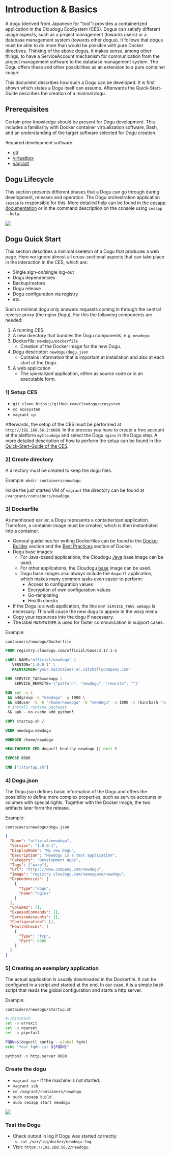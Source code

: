 # Introduction & Basics

A dogu (derived from Japanese for "tool") provides a containerized application in the Cloudogu EcoSystem (CES).
Dogus can satisfy different usage aspects, such as a project management (towards users) or a database management system (towards other dogus).
It follows that dogus must be able to do more than would be possible with pure Docker directives. Thinking of the above dogus, it makes sense, among other things, to have a ServiceAccount mechanism for communication from
the project management software to the database management system. The Dogu offers these and other possibilities as an extension to a pure container image.

This document describes how such a Dogu can be developed.
It is first shown which states a Dogu itself can assume.
Afterwards the Quick-Start-Guide describes the creation of a minimal dogu.

## Prerequisites

Certain prior knowledge should be present for Dogu development.
This includes a familiarity with Docker container virtualization software, Bash, and an understanding of the target software selected for Dogu creation.

Required development software:
- [git](https://git-scm.com)
- [virtualbox](https://www.virtualbox.org)
- [vagrant](https://vagrantup.com)

## Dogu Lifecycle

This section presents different phases that a Dogu can go through during development, releases and operation.
The Dogu orchestration application `cesapp` is responsible for this.
More detailed help can be found in the [cesapp documentation](https://docs.cloudogu.com/de/docs/system-components/cesapp/operations/detail/) or in the command description on the console using `cesapp --help`.

<img src="./img/dogu-states.svg">

## Dogu Quick Start

This section describes a minimal skeleton of a Dogu that produces a web page.
Here we ignore almost all cross-sectional aspects that can take place in the interaction in the CES, which are:
- Single sign-on/single log-out
- Dogu dependencies
- Backup/restore
- Dogu release
- Dogu configuration via registry
- etc.

Such a minimal dogu only answers requests coming in through the central reverse proxy (the nginx Dogu).
For this the following components are needed:

1. A running CES.
2. A new directory that bundles the Dogu components, e.g. `newdogu`.
3. Dockerfile: `newdogu/Dockerfile`
    - Creation of the Docker image for the new Dogu.
4. Dogu descriptor: `newdogu/dogu.json`
    - Contains information that is important at installation and also at each start of the Dogu.
5. A web application
    - The specialized application, either as source code or in an executable form.

### 1) Setup CES

- `git clone https://github.com/cloudogu/ecosystem`
- `cd ecosystem`
- `vagrant up`

Afterwards, the setup of the CES must be performed at `http://192.168.56.2:8080`.
In the process you have to create a free account at the platform `myCloudogu` and select the Dogu `nginx` in the Dogu step.
A more detailed description of how to perform the setup can be found in the [Quick-Start-Guide of the CES](https://docs.cloudogu.com/de/quickstart/).

### 2) Create directory

A directory must be created to keep the dogu files.

Example: `mkdir containers/newdogu`.

Inside the just started VM of `vagrant` the directory can be found at `/vargrant/containers/newdogu`.

### 3) Dockerfile

As mentioned earlier, a Dogu represents a containerized application.
Therefore, a container image must be created, which is then instantiated into a container.

- General guidelines for writing Dockerfiles can be found in the [Docker Builder](https://docs.docker.com/engine/reference/builder/) section and the [Best Practices](https://docs.docker.com/develop/develop-images/dockerfile_best-practices/) section of Docker.
- Dogu base images:
   - For Java-based applications, the Cloudogu [Java](https://github.com/cloudogu/java) base image can be used.
   - For other applications, the Cloudogu [base](https://github.com/cloudogu/base) image can be used.
   - Dogu base images also always include the `doguctl` application, which makes many common tasks even easier to perform:
      - Access to configuration values
      - Encryption of own configuration values
      - Go-templating
      - Health checks
- If the Dogu is a web application, the line `ENV SERVICE_TAGS webapp` is necessary.
  This will cause the new dogu to appear in the warp menu.
- Copy your resources into the dogu if necessary.
- The label `MAINTAINER` is used for faster communication in support cases.

Example:

`containers/newdogu/Dockerfile`

```dockerfile
FROM registry.cloudogu.com/official/base:3.17.1-1

LABEL NAME="official/newdogu" \
   VERSION="1.0.0-1" \
   MAINTAINER="your.maintainer.or.catchall@company.com"

ENV SERVICE_TAGS=webapp \
    SERVICE_REWRITE='{"pattern": "newdogu", "rewrite": ""}'
    
RUN set -x \
 && addgroup -S "newdogu" -g 1000 \
 && adduser -S -h "/home/newdogu" -G "newdogu" -u 1000 -s /bin/bash "newdogu" \
 # install runtime packages
 && apk --no-cache add python3

COPY startup.sh /

USER newdogu:newdogu

WORKDIR /home/newdogu

HEALTHCHECK CMD doguctl healthy newdogu || exit 1

EXPOSE 8080

CMD ["/startup.sh"]
```

### 4) Dogu.json

The Dogu.json defines basic information of the Dogu and offers the possibility to define more complex properties,
such as service accounts or volumes with special rights.
Together with the Docker image, the two artifacts later form the release.

Example:

`containers/newdogu/dogu.json`

```json
{
  "Name": "official/newdogu",
  "Version": "1.0.0-1",
  "DisplayName": "My new Dogu",
  "Description": "Newdogu is a test application",
  "Category": "Development Apps",
  "Tags": ["warp"],
  "Url": "https://www.company.com/newdogu",
  "Image": "registry.cloudogu.com/namespace/newdogu",
  "Dependencies": [
    {
      "type":"dogu",
      "name":"nginx"
    }
  ],
  "Volumes": [],
  "ExposedCommands": [],
  "ServiceAccounts": [],
  "Configuration": [],
  "HealthChecks": [
    {
      "Type": "tcp",
      "Port": 8080
    }
  ]
}
```

### 5) Creating an exemplary application

The actual application is usually downloaded in the Dockerfile.
It can be configured in a script and started at the end.
In our case, it is a simple bash script that reads the global configuration and starts a http server.

Example:

`containers/newdogu/startup.sh`

```bash
#!/bin/bash
set -o errexit
set -o nounset
set -o pipefail

FQDN=$(doguctl config --global fqdn)
echo "Your fqdn is: ${FQDN}"

python3 -m http.server 8080
```

### Create the dogu

- `vagrant up` - If the machine is not started.
- `vagrant ssh`
- `cd /vagrant/containers/newdogu`
- `sudo cesapp build .`
- `sudo cesapp start newdogu`

<img src="./img/dogu-in-ces.svg">

### Test the Dogu

- Check output in log if Dogu was started correctly:
    - `cat /var/log/docker/newdogu.log`.
- Visit: `https://192.168.56.2/newdogu`.